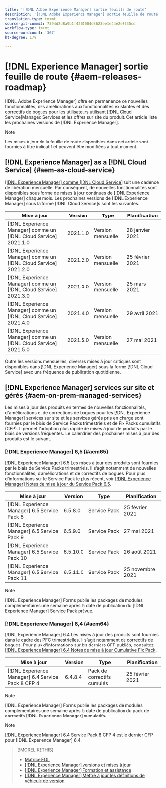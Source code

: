 ```yaml
---
title: '[!DNL Adobe Experience Manager] sortie feuille de route'
description: '[!DNL Adobe Experience Manager] sortie feuille de route'
translation-type: tm+mt
source-git-commit: 7394d2d8a9b1f4264004e5623ee1e44e2e8f35cd
workflow-type: tm+mt
source-wordcount: '367'
ht-degree: 17%

---
```



# [!DNL Experience Manager] sortie feuille de route  {#aem-releases-roadmap}

[!DNL Adobe Experience Manager] offre en permanence de nouvelles fonctionnalités, des améliorations aux fonctionnalités existantes et des correctifs de bogues pour les utilisateurs utilisant  [!DNL Cloud Service]Managed Services et les offres sur site du produit. Cet article liste les prochaines versions de [!DNL Experience Manager].

>[!NOTE]
>
>Les mises à jour de la feuille de route disponibles dans cet article sont fournies à titre indicatif et peuvent être modifiées à tout moment.

## [!DNL Experience Manager] as a [!DNL Cloud Service] {#aem-as-cloud-service}

[[!DNL Experience Manager] comme  [!DNL Cloud Service]](https://experienceleague.adobe.com/docs/experience-manager-cloud-service/release-notes/home.html?lang=fr) suit une cadence de libération mensuelle. Par conséquent, de nouvelles fonctionnalités sont disponibles sous forme de mises à jour continues de [!DNL Experience Manager] chaque mois. Les prochaines versions de [!DNL Experience Manager] sous la forme [!DNL Cloud Service]s sont les suivantes.

| Mise à jour | Version | Type | Planification |
|---|---|---|---|
| [!DNL Experience Manager] comme un  [!DNL Cloud Service] 2021.1.0 | 2021.1.0 | Version mensuelle | 28 janvier 2021 |
| [!DNL Experience Manager] comme un  [!DNL Cloud Service] 2021.2.0 | 2021.2.0 | Version mensuelle | 25 février 2021 |
| [!DNL Experience Manager] comme un  [!DNL Cloud Service] 2021.3.0 | 2021.3.0 | Version mensuelle | 25 mars 2021 |
| [!DNL Experience Manager] comme un  [!DNL Cloud Service] 2021.4.0 | 2021.4.0 | Version mensuelle | 29 avril 2021 |
| [!DNL Experience Manager] comme un  [!DNL Cloud Service] 2021.5.0 | 2021.5.0 | Version mensuelle | 27 mai 2021 |

Outre les versions mensuelles, diverses mises à jour critiques sont disponibles dans [!DNL Experience Manager] sous la forme [!DNL Cloud Service] avec une fréquence de publication quotidienne.

## [!DNL Experience Manager] services sur site et gérés  {#aem-on-prem-managed-services}

Les mises à jour des produits en termes de nouvelles fonctionnalités, d&#39;améliorations et de corrections de bogues pour les [!DNL Experience Manager] services sur site et les services gérés pris en charge sont fournies par le biais de Service Packs trimestriels et de Fix Packs cumulatifs (CFP). Il permet l&#39;adoption plus rapide de mises à jour de produits par le biais de versions fréquentes. Le calendrier des prochaines mises à jour des produits est le suivant.

### [!DNL Experience Manager] 6,5  {#aem65}

[!DNL Experience Manager] 6.5 Les mises à jour des produits sont fournies par le biais de Service Packs trimestriels. Il s’agit notamment de nouvelles fonctionnalités, d’améliorations et de correctifs de bogues. Pour plus d’informations sur le Service Pack le plus récent, voir [[!DNL Experience Manager] Notes de mise à jour du Service Pack 6.5](https://experienceleague.adobe.com/docs/experience-manager-65/release-notes/service-pack/sp-release-notes.html?lang=fr).

| Mise à jour | Version | Type | Planification |
|---|---|---|---|
| [!DNL Experience Manager] 6.5 Service Pack 8 | 6.5.8.0 | Service Pack | 25 février 2021 |
| [!DNL Experience Manager] 6.5 Service Pack 9 | 6.5.9.0 | Service Pack | 27 mai 2021 |
| [!DNL Experience Manager] 6.5 Service Pack 10 | 6.5.10.0 | Service Pack | 26 août 2021 |
| [!DNL Experience Manager] 6.5 Service Pack 11 | 6.5.11.0 | Service Pack | 25 novembre 2021 |

>[!NOTE]
>
>[!DNL Experience Manager] Forms publie les packages de modules complémentaires une semaine après la date de publication du  [!DNL Experience Manager] Service Pack prévue.

### [!DNL Experience Manager] 6,4  {#aem64}

[!DNL Experience Manager] 6.4 Les mises à jour des produits sont fournies dans le cadre des PFC trimestrielles. Il s’agit notamment de correctifs de bogues. Pour plus d&#39;informations sur les derniers CFP publiés, consultez [[!DNL Experience Manager] 6.4 Notes de mise à jour Cumulative Fix Pack](https://experienceleague.adobe.com/docs/experience-manager-64/release-notes/cfp-release-notes.html).

| Mise à jour | Version | Type | Planification |
|---|---|---|---|
| [!DNL Experience Manager] 6.4 Service Pack 8 CFP 4 | 6.4.8.4 | Pack de correctifs cumulés  | 25 février 2021 |

>[!NOTE]
>
>[!DNL Experience Manager] Forms publie les packages de modules complémentaires une semaine après la date de publication du pack de correctifs  [!DNL Experience Manager] cumulatifs.

>[!NOTE]
>
>[!DNL Experience Manager] 6.4 Service Pack 8 CFP 4 est le dernier CFP pour  [!DNL Experience Manager] 6.4.

>[!MORELIKETHIS]
>
>* [Matrice EOL](https://helpx.adobe.com/fr/support/programs/eol-matrix.html)
>* [[!DNL Experience Manager] versions et mises à jour](https://helpx.adobe.com/fr/experience-manager/aem-releases-updates.html)
>* [[!DNL Experience Manager] Formation et assistance](https://helpx.adobe.com/fr/support/experience-manager.html)
>* [[!DNL Experience Manager] Mettre à jour les définitions de véhicule de version](/help/update-release-vehicle-definitions.md)

